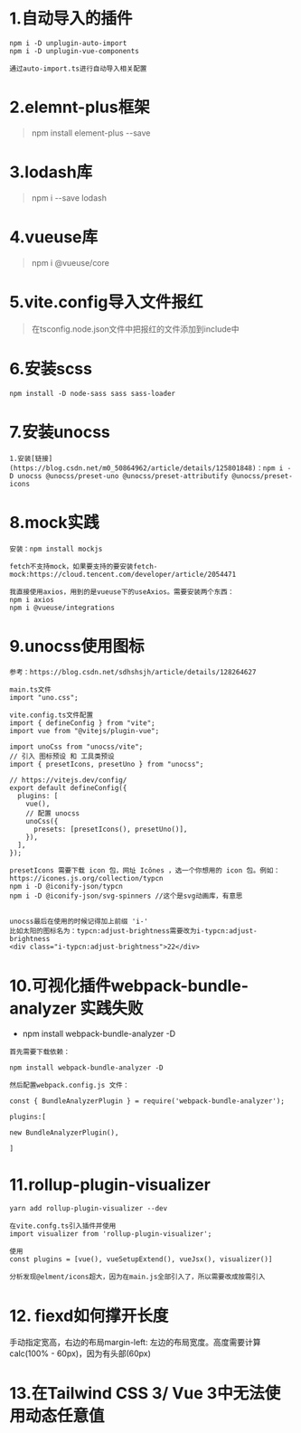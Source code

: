 # 1.自动导入的插件
```
npm i -D unplugin-auto-import
npm i -D unplugin-vue-components 

通过auto-import.ts进行自动导入相关配置
```

# 2.elemnt-plus框架
> npm install element-plus --save

# 3.lodash库
> npm i --save lodash

# 4.vueuse库
> npm i @vueuse/core


# 5.vite.config导入文件报红
> 在tsconfig.node.json文件中把报红的文件添加到include中


# 6.安装scss
```
npm install -D node-sass sass sass-loader
```

# 7.安装unocss
```
1.安装[链接](https://blog.csdn.net/m0_50864962/article/details/125801848)：npm i -D unocss @unocss/preset-uno @unocss/preset-attributify @unocss/preset-icons
```


# 8.mock实践
```
安装：npm install mockjs

fetch不支持mock，如果要支持的要安装fetch-mock:https://cloud.tencent.com/developer/article/2054471

我直接使用axios，用到的是vueuse下的useAxios。需要安装两个东西：
npm i axios
npm i @vueuse/integrations

```

# 9.unocss使用图标
```
参考：https://blog.csdn.net/sdhshsjh/article/details/128264627

main.ts文件
import "uno.css";

vite.config.ts文件配置
import { defineConfig } from "vite";
import vue from "@vitejs/plugin-vue";
 
import unoCss from "unocss/vite";
// 引入 图标预设 和 工具类预设
import { presetIcons, presetUno } from "unocss";
 
// https://vitejs.dev/config/
export default defineConfig({
  plugins: [
    vue(),
    // 配置 unocss 
    unoCss({
      presets: [presetIcons(), presetUno()],
    }),
  ],
});

presetIcons 需要下载 icon 包，网址 Icônes ，选一个你想用的 icon 包。例如：https://icones.js.org/collection/typcn
npm i -D @iconify-json/typcn
npm i -D @iconify-json/svg-spinners //这个是svg动画库，有意思


unocss最后在使用的时候记得加上前缀 'i-'
比如太阳的图标名为：typcn:adjust-brightness需要改为i-typcn:adjust-brightness
<div class="i-typcn:adjust-brightness">22</div>
```


# 10.可视化插件webpack-bundle-analyzer 实践失败
- npm install webpack-bundle-analyzer -D
```
首先需要下载依赖：

npm install webpack-bundle-analyzer -D

然后配置webpack.config.js 文件：

const { BundleAnalyzerPlugin } = require('webpack-bundle-analyzer');

plugins:[

new BundleAnalyzerPlugin(),

]
```

# 11.rollup-plugin-visualizer
```
yarn add rollup-plugin-visualizer --dev

在vite.confg.ts引入插件并使用
import visualizer from 'rollup-plugin-visualizer';

使用
const plugins = [vue(), vueSetupExtend(), vueJsx(), visualizer()]

分析发现@elment/icons超大，因为在main.js全部引入了，所以需要改成按需引入
```

# 12. fiexd如何撑开长度
手动指定宽高，右边的布局margin-left: 左边的布局宽度。高度需要计算calc(100% - 60px)，因为有头部(60px)


# 13.在Tailwind CSS 3/ Vue 3中无法使用动态任意值


